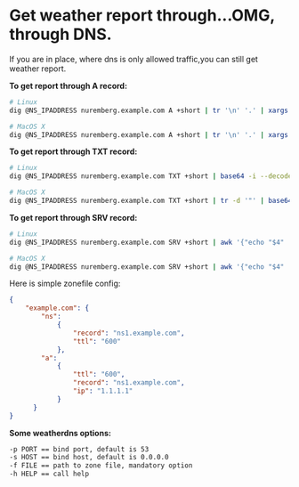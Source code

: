 # Get weather report through...OMG, through DNS.
If you are in place, where dns is only allowed traffic,you can still get weather report.
  

**To get report through A record:**    
```bash
# Linux 
dig @NS_IPADDRESS nuremberg.example.com A +short | tr '\n' '.' | xargs -I@ python -c "import sys;print ''.join([chr(int(i)) for i in sys.argv[1].split('.')[:-1]])" @

# MacOS X
dig @NS_IPADDRESS nuremberg.example.com A +short | tr '\n' '.' | xargs -I@ python -c "import sys;print ''.join([chr(int(i)) for i in sys.argv[1].split('.')[:-1]])" @
```

**To get report through TXT record:**    
```bash
# Linux
dig @NS_IPADDRESS nuremberg.example.com TXT +short | base64 -i --decode

# MacOS X
dig @NS_IPADDRESS nuremberg.example.com TXT +short | tr -d '"' | base64 -D
```

**To get report through SRV record:**
```bash
# Linux
dig @NS_IPADDRESS nuremberg.example.com SRV +short | awk '{"echo "$4" | base64 -i --decode"|getline $4;printf "%s\nTemp %s C\nWind %s-%s km/h\n",$4,$1,$2,$3}'

# MacOS X
dig @NS_IPADDRESS nuremberg.example.com SRV +short | awk '{"echo "$4" | tr -d '.' | base64 -D"|getline $4;printf "%s\nTemp %s C\nWind %s-%s km/h\n",$4,$1,$2,$3}'
```

Here is simple zonefile config:  
```json
{
    "example.com": {
        "ns":
            {
                "record": "ns1.example.com",
                "ttl": "600"
            },
        "a":
            {
                "ttl": "600",
                "record": "ns1.example.com",
                "ip": "1.1.1.1"
            }
      }
}
```

**Some weatherdns options:**  
```bash
-p PORT == bind port, default is 53
-s HOST == bind host, default is 0.0.0.0
-f FILE == path to zone file, mandatory option
-h HELP == call help
```
